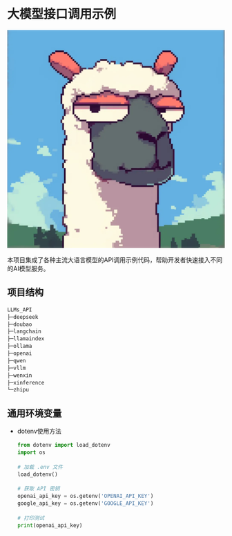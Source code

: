 # 大模型接口调用示例

![logo](./assets/mylogo.jpg)

本项目集成了各种主流大语言模型的API调用示例代码，帮助开发者快速接入不同的AI模型服务。

## 项目结构
```bash
LLMs_API
├─deepseek
├─doubao
├─langchain
├─llamaindex
├─ollama
├─openai
├─qwen
├─vllm
├─wenxin
├─xinference
└─zhipu
```

## 通用环境变量

- dotenv使用方法

    ```python
    from dotenv import load_dotenv
    import os

    # 加载 .env 文件
    load_dotenv()

    # 获取 API 密钥
    openai_api_key = os.getenv('OPENAI_API_KEY')
    google_api_key = os.getenv('GOOGLE_API_KEY')

    # 打印测试
    print(openai_api_key)
    ```
